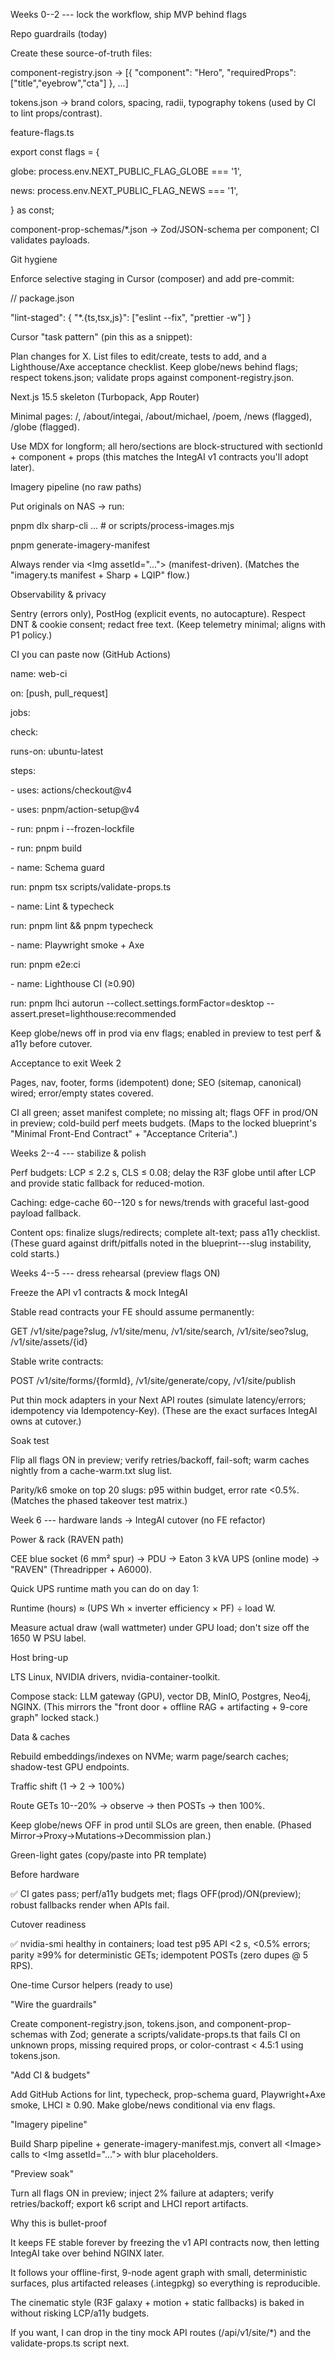 Weeks 0--2 --- lock the workflow, ship MVP behind flags

Repo guardrails (today)

Create these source-of-truth files:

component-registry.json → \[{ \"component\": \"Hero\",
\"requiredProps\": \[\"title\",\"eyebrow\",\"cta\"\] }, \...\]

tokens.json → brand colors, spacing, radii, typography tokens (used by
CI to lint props/contrast).

feature-flags.ts

export const flags = {

globe: process.env.NEXT\_PUBLIC\_FLAG\_GLOBE === \'1\',

news: process.env.NEXT\_PUBLIC\_FLAG\_NEWS === \'1\',

} as const;

component-prop-schemas/\*.json → Zod/JSON-schema per component; CI
validates payloads.

Git hygiene

Enforce selective staging in Cursor (composer) and add pre-commit:

// package.json

\"lint-staged\": { \"\*.{ts,tsx,js}\": \[\"eslint \--fix\", \"prettier
-w\"\] }

Cursor "task pattern" (pin this as a snippet):

Plan changes for X. List files to edit/create, tests to add, and a
Lighthouse/Axe acceptance checklist. Keep globe/news behind flags;
respect tokens.json; validate props against component-registry.json.

Next.js 15.5 skeleton (Turbopack, App Router)

Minimal pages: /, /about/integai, /about/michael, /poem, /news
(flagged), /globe (flagged).

Use MDX for longform; all hero/sections are block-structured with
sectionId + component + props (this matches the IntegAI v1 contracts
you'll adopt later).

Imagery pipeline (no raw paths)

Put originals on NAS → run:

pnpm dlx sharp-cli \... \# or scripts/process-images.mjs

pnpm generate-imagery-manifest

Always render via \<Img assetId=\"...\"\> (manifest-driven). (Matches
the "imagery.ts manifest + Sharp + LQIP" flow.)

Observability & privacy

Sentry (errors only), PostHog (explicit events, no autocapture). Respect
DNT & cookie consent; redact free text. (Keep telemetry minimal; aligns
with P1 policy.)

CI you can paste now (GitHub Actions)

name: web-ci

on: \[push, pull\_request\]

jobs:

check:

runs-on: ubuntu-latest

steps:

\- uses: actions/checkout\@v4

\- uses: pnpm/action-setup\@v4

\- run: pnpm i \--frozen-lockfile

\- run: pnpm build

\- name: Schema guard

run: pnpm tsx scripts/validate-props.ts

\- name: Lint & typecheck

run: pnpm lint && pnpm typecheck

\- name: Playwright smoke + Axe

run: pnpm e2e:ci

\- name: Lighthouse CI (≥0.90)

run: pnpm lhci autorun \--collect.settings.formFactor=desktop
\--assert.preset=lighthouse:recommended

Keep globe/news off in prod via env flags; enabled in preview to test
perf & a11y before cutover.

Acceptance to exit Week 2

Pages, nav, footer, forms (idempotent) done; SEO (sitemap, canonical)
wired; error/empty states covered.

CI all green; asset manifest complete; no missing alt; flags OFF in
prod/ON in preview; cold-build perf meets budgets. (Maps to the locked
blueprint's "Minimal Front-End Contract" + "Acceptance Criteria".)

Weeks 2--4 --- stabilize & polish

Perf budgets: LCP ≤ 2.2 s, CLS ≤ 0.08; delay the R3F globe until after
LCP and provide static fallback for reduced-motion.

Caching: edge-cache 60--120 s for news/trends with graceful last-good
payload fallback.

Content ops: finalize slugs/redirects; complete alt-text; pass a11y
checklist. (These guard against drift/pitfalls noted in the
blueprint---slug instability, cold starts.)

Weeks 4--5 --- dress rehearsal (preview flags ON)

Freeze the API v1 contracts & mock IntegAI

Stable read contracts your FE should assume permanently:

GET /v1/site/page?slug, /v1/site/menu, /v1/site/search,
/v1/site/seo?slug, /v1/site/assets/{id}

Stable write contracts:

POST /v1/site/forms/{formId}, /v1/site/generate/copy, /v1/site/publish

Put thin mock adapters in your Next API routes (simulate latency/errors;
idempotency via Idempotency-Key). (These are the exact surfaces IntegAI
owns at cutover.)

Soak test

Flip all flags ON in preview; verify retries/backoff, fail-soft; warm
caches nightly from a cache-warm.txt slug list.

Parity/k6 smoke on top 20 slugs: p95 within budget, error rate \<0.5%.
(Matches the phased takeover test matrix.)

Week 6 --- hardware lands → IntegAI cutover (no FE refactor)

Power & rack (RAVEN path)

CEE blue socket (6 mm² spur) → PDU → Eaton 3 kVA UPS (online mode) →
"RAVEN" (Threadripper + A6000).

Quick UPS runtime math you can do on day 1:

Runtime (hours) ≈ (UPS Wh × inverter efficiency × PF) ÷ load W.

Measure actual draw (wall wattmeter) under GPU load; don't size off the
1650 W PSU label.

Host bring-up

LTS Linux, NVIDIA drivers, nvidia-container-toolkit.

Compose stack: LLM gateway (GPU), vector DB, MinIO, Postgres, Neo4j,
NGINX. (This mirrors the "front door + offline RAG + artifacting +
9-core graph" locked stack.)

Data & caches

Rebuild embeddings/indexes on NVMe; warm page/search caches; shadow-test
GPU endpoints.

Traffic shift (1 → 2 → 100%)

Route GETs 10--20% → observe → then POSTs → then 100%.

Keep globe/news OFF in prod until SLOs are green, then enable. (Phased
Mirror→Proxy→Mutations→Decommission plan.)

Green-light gates (copy/paste into PR template)

Before hardware

✅ CI gates pass; perf/a11y budgets met; flags OFF(prod)/ON(preview);
robust fallbacks render when APIs fail.

Cutover readiness

✅ nvidia-smi healthy in containers; load test p95 API \<2 s, \<0.5%
errors; parity ≥99% for deterministic GETs; idempotent POSTs (zero dupes
@ 5 RPS).

One-time Cursor helpers (ready to use)

"Wire the guardrails"

Create component-registry.json, tokens.json, and component-prop-schemas
with Zod; generate a scripts/validate-props.ts that fails CI on unknown
props, missing required props, or color-contrast \< 4.5:1 using
tokens.json.

"Add CI & budgets"

Add GitHub Actions for lint, typecheck, prop-schema guard,
Playwright+Axe smoke, LHCI ≥ 0.90. Make globe/news conditional via env
flags.

"Imagery pipeline"

Build Sharp pipeline + generate-imagery-manifest.mjs, convert all
\<Image\> calls to \<Img assetId=\"...\"\> with blur placeholders.

"Preview soak"

Turn all flags ON in preview; inject 2% failure at adapters; verify
retries/backoff; export k6 script and LHCI report artifacts.

Why this is bullet-proof

It keeps FE stable forever by freezing the v1 API contracts now, then
letting IntegAI take over behind NGINX later.

It follows your offline-first, 9-node agent graph with small,
deterministic surfaces, plus artifacted releases (.integpkg) so
everything is reproducible.

The cinematic style (R3F galaxy + motion + static fallbacks) is baked in
without risking LCP/a11y budgets.

If you want, I can drop in the tiny mock API routes (/api/v1/site/\*)
and the validate-props.ts script next.

